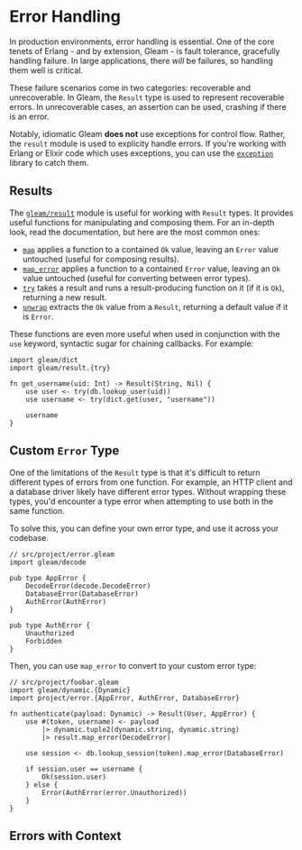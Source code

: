 # Error Handling

In production environments, error handling is essential. One of the core tenets
of Erlang - and by extension, Gleam - is fault tolerance, gracefully handling
failure. In large applications, there _will_ be failures, so handling them well
is critical.

These failure scenarios come in two categories: recoverable and unrecoverable.
In Gleam, the `Result` type is used to represent recoverable errors.
In unrecoverable cases, an assertion can be used, crashing if there is an error.

Notably, idiomatic Gleam **does not** use exceptions for control flow. Rather,
the `result` module is used to explicity handle errors. If you're working with
Erlang or Elixir code which uses exceptions, you can use the
[`exception`](https://github.com/lpil/exception) library to catch them.

## Results

The [`gleam/result`](https://hexdocs.pm/gleam_stdlib/gleam/result.html) module
is useful for working with `Result` types. It provides useful functions for
manipulating and composing them. For an in-depth look, read the documentation,
but here are the most common ones:

- [`map`](https://hexdocs.pm/gleam_stdlib/gleam/result.html#map) applies a
  function to a contained `Ok` value, leaving an `Error` value untouched (useful
  for composing results).
- [`map_error`](https://hexdocs.pm/gleam_stdlib/gleam/result.html#map_error)
  applies a function to a contained `Error` value, leaving an `Ok` value
  untouched (useful for converting between error types).
- [`try`](https://hexdocs.pm/gleam_stdlib/gleam/result.html#try) takes a result
  and runs a result-producing function on it (if it is `Ok`), returning a new
  result.
- [`unwrap`](https://hexdocs.pm/gleam_stdlib/gleam/result.html#unwrap) extracts
  the `Ok` value from a `Result`, returning a default value if it is `Error`.

These functions are even more useful when used in conjunction with the `use`
keyword, syntactic sugar for chaining callbacks. For example:

<!-- TODO: improve example -->

```gleam
import gleam/dict
import gleam/result.{try}

fn get_username(uid: Int) -> Result(String, Nil) {
    use user <- try(db.lookup_user(uid))
    use username <- try(dict.get(user, "username"))

    username
}
```

## Custom `Error` Type

One of the limitations of the `Result` type is that it's difficult to return
different types of errors from one function. For example, an HTTP client and a
database driver likely have different error types. Without wrapping these types,
you'd encounter a type error when attempting to use both in the same function.

To solve this, you can define your own error type, and use it across your
codebase.

```gleam
// src/project/error.gleam
import gleam/decode

pub type AppError {
    DecodeError(decode.DecodeError)
    DatabaseError(DatabaseError)
    AuthError(AuthError)
}

pub type AuthError {
    Unauthorized
    Forbidden
}
```

Then, you can use `map_error` to convert to your custom error type:

```gleam
// src/project/foobar.gleam
import gleam/dynamic.{Dynamic}
import project/error.{AppError, AuthError, DatabaseError}

fn authenticate(payload: Dynamic) -> Result(User, AppError) {
    use #(token, username) <- payload
        |> dynamic.tuple2(dynamic.string, dynamic.string)
        |> result.map_error(DecodeError)

    use session <- db.lookup_session(token).map_error(DatabaseError)

    if session.user == username {
        Ok(session.user)
    } else {
        Error(AuthError(error.Unauthorized))
    }
}
```

## Errors with Context
